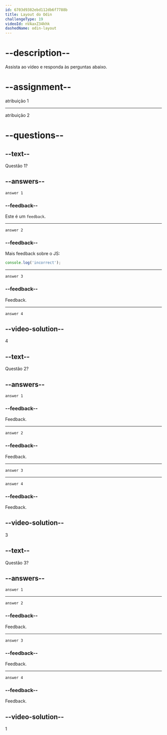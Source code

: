 ```yaml
---
id: 6703d9382ebd112db6f7788b
title: Layout do Odin
challengeType: 19
videoId: nVAaxZ34khk
dashedName: odin-layout
---
```


# --description--

Assista ao vídeo e responda às perguntas abaixo.

# --assignment--

atribuição 1

---

atribuição 2

# --questions--

## --text--

Questão 1?

## --answers--

`answer 1`

### --feedback--

Este é um `feedback`.

---

`answer 2`

### --feedback--

Mais feedback sobre o JS:

```js
console.log('incorrect');
```

---

`answer 3`

### --feedback--

Feedback.

---

`answer 4`

## --video-solution--

4

## --text--

Questão 2?

## --answers--

`answer 1`

### --feedback--

Feedback.

---

`answer 2`

### --feedback--

Feedback.

---

`answer 3`

---

`answer 4`

### --feedback--

Feedback.

## --video-solution--

3

## --text--

Questão 3?

## --answers--

`answer 1`

---

`answer 2`

### --feedback--

Feedback.

---

`answer 3`

### --feedback--

Feedback.

---

`answer 4`

### --feedback--

Feedback.

## --video-solution--

1
